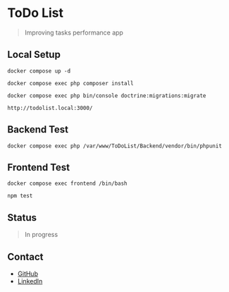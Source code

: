 # ToDo List
> Improving tasks performance app

## Local Setup
```
docker compose up -d
```
```
docker compose exec php composer install
```
```
docker compose exec php bin/console doctrine:migrations:migrate
```
```
http://todolist.local:3000/
```
## Backend Test
```
docker compose exec php /var/www/ToDoList/Backend/vendor/bin/phpunit
```
## Frontend Test
```
docker compose exec frontend /bin/bash
```
```
npm test
```

## Status
> In progress

## Contact
* [GitHub](https://github.com/JakubSzczerba)
* [LinkedIn](https://www.linkedin.com/in/jakub-szczerba-3492751b4/)